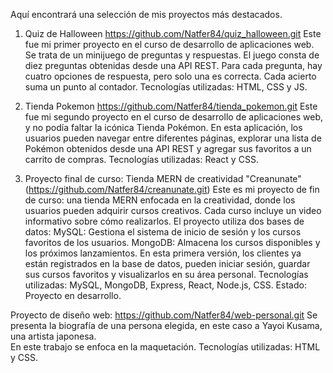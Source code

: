 
Aquí encontrará una selección de mis proyectos más destacados.

1. Quiz de Halloween
    https://github.com/Natfer84/quiz_halloween.git
    Este fue mi primer proyecto en el curso de desarrollo de aplicaciones web. Se trata de un minijuego de preguntas y respuestas.
    El juego consta de diez preguntas obtenidas desde una API REST. Para cada pregunta, hay cuatro opciones de respuesta, pero solo una es correcta. Cada acierto suma un punto      al contador.
    Tecnologías utilizadas: HTML, CSS y JS.


3. Tienda Pokemon
    https://github.com/Natfer84/tienda_pokemon.git
    Este fue mi segundo proyecto en el curso de desarrollo de aplicaciones web, y no podía faltar la icónica Tienda Pokémon.
    En esta aplicación, los usuarios pueden navegar entre diferentes páginas, explorar una lista de Pokémon obtenidos desde una API REST y agregar sus favoritos a un carrito       de compras.
    Tecnologías utilizadas: React y CSS.

4. Proyecto final de curso: Tienda MERN de creatividad "Creanunate"
    (https://github.com/Natfer84/creanunate.git)
    Este es mi proyecto de fin de curso: una tienda MERN enfocada en la creatividad, donde los usuarios pueden adquirir cursos creativos. Cada curso incluye un video           
    informativo sobre cómo realizarlos.
    El proyecto utiliza dos bases de datos:
    MySQL: Gestiona el sistema de inicio de sesión y los cursos favoritos de los usuarios.
    MongoDB: Almacena los cursos disponibles y los próximos lanzamientos.
    En esta primera versión, los clientes ya están registrados en la base de datos, pueden iniciar sesión, guardar sus cursos favoritos y visualizarlos en su área personal.
    Tecnologías utilizadas: MySQL, MongoDB, Express, React, Node.js, CSS.
    Estado: Proyecto en desarrollo.

Proyecto de diseño web: 
    https://github.com/Natfer84/web-personal.git
    Se presenta la biografía de una persona elegida, en este caso a Yayoi Kusama, una artista japonesa.  
    En este trabajo se enfoca en la maquetación. 
    Tecnologías utilizadas: HTML y CSS.

